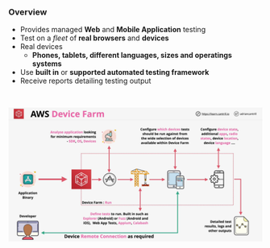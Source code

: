 ### Overview
- Provides managed **Web** and **Mobile Application** testing
- Test on a *fleet* of **real browsers** and **devices**
- Real devices
    - **Phones, tablets, different languages, sizes and operatings systems**
- Use **built in** or **supported automated testing framework**
- Receive reports detailing testing output

</br>

![device-farm](device-farm.png) 